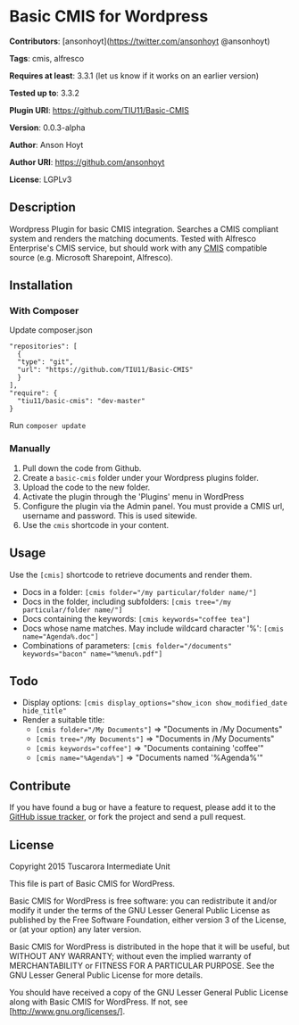 # Basic CMIS for Wordpress

**Contributors**:       [ansonhoyt](https://twitter.com/ansonhoyt @ansonhoyt)

**Tags**:               cmis, alfresco

**Requires at least**:  3.3.1 (let us know if it works on an earlier version)

**Tested up to**:       3.3.2

**Plugin URI**:         https://github.com/TIU11/Basic-CMIS

**Version**:            0.0.3-alpha

**Author**:             Anson Hoyt

**Author URI**:         https://github.com/ansonhoyt

**License**:            LGPLv3

## Description

Wordpress Plugin for basic CMIS integration. Searches a CMIS compliant system and renders the matching documents. Tested with Alfresco Enterprise's CMIS service, but should work with any [CMIS](http://en.wikipedia.org/wiki/Content_Management_Interoperability_Services)  compatible source (e.g. Microsoft Sharepoint, Alfresco).

## Installation

### With Composer

Update composer.json

    "repositories": [
      {
      "type": "git",
      "url": "https://github.com/TIU11/Basic-CMIS"
      }
    ],
    "require": {
      "tiu11/basic-cmis": "dev-master"
    }

Run `composer update`

### Manually

1. Pull down the code from Github.
2. Create a `basic-cmis` folder under your Wordpress plugins folder.
3. Upload the code to the new folder.
4. Activate the plugin through the 'Plugins' menu in WordPress
5. Configure the plugin via the Admin panel. You must provide a CMIS url, username and password. This is used sitewide.
6. Use the `cmis` shortcode in your content.

## Usage

Use the `[cmis]` shortcode to retrieve documents and render them.
* Docs in a folder: `[cmis folder="/my particular/folder name/"]`
* Docs in the folder, including subfolders: `[cmis tree="/my particular/folder name/"]`
* Docs containing the keywords: `[cmis keywords="coffee tea"]`
* Docs whose name matches. May include wildcard character '%': `[cmis name="Agenda%.doc"]`
* Combinations of parameters: `[cmis folder="/documents" keywords="bacon" name="%menu%.pdf"]`

## Todo

* Display options:
  `[cmis display_options="show_icon show_modified_date hide_title"`
* Render a suitable title:
  * `[cmis folder="/My Documents"]` => "Documents in /My Documents"
  * `[cmis tree="/My Documents"]` => "Documents in /My Documents"
  * `[cmis keywords="coffee"]` => "Documents containing 'coffee'"
  * `[cmis name="%Agenda%"]` => "Documents named '%Agenda%'"

## Contribute

If you have found a bug or have a feature to request, please add it to the [GitHub issue tracker](https://github.com/ansonhoyt/Basic-CMIS/issues), or fork the project and send a pull request.

## License

Copyright 2015 Tuscarora Intermediate Unit

This file is part of Basic CMIS for WordPress.

Basic CMIS for WordPress is free software: you can redistribute it and/or modify
it under the terms of the GNU Lesser General Public License as published by
the Free Software Foundation, either version 3 of the License, or
(at your option) any later version.

Basic CMIS for WordPress is distributed in the hope that it will be useful,
but WITHOUT ANY WARRANTY; without even the implied warranty of
MERCHANTABILITY or FITNESS FOR A PARTICULAR PURPOSE.  See the
GNU Lesser General Public License for more details.

You should have received a copy of the GNU Lesser General Public License
along with Basic CMIS for WordPress.  If not, see [http://www.gnu.org/licenses/].
